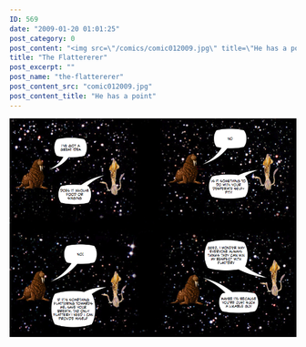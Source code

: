 ```yaml
---
ID: 569
date: "2009-01-20 01:01:25"
post_category: 0
post_content: "<img src=\"/comics/comic012009.jpg\" title=\"He has a point\" />"
title: "The Flattererer"
post_excerpt: ""
post_name: "the-flattererer"
post_content_src: "comic012009.jpg"
post_content_title: "He has a point"
---
```



[![He has a point](/comics-hi-res/comic012009.jpg)](/comics-hi-res/comic012009.jpg)
